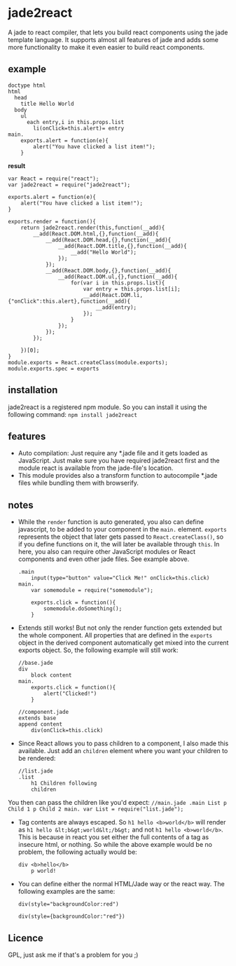 jade2react
==========

A jade to react compiler, that lets you build react components using the jade
template language. It supports almost all features of jade and adds some more
functionality to make it even easier to build react components.

example
-------
```
doctype html
html
  head
    title Hello World
  body
    ul
      each entry,i in this.props.list
        li(onClick=this.alert)= entry
main.
    exports.alert = function(e){
        alert("You have clicked a list item!");
    }
```

**result**
```
var React = require("react");
var jade2react = require("jade2react");

exports.alert = function(e){
    alert("You have clicked a list item!");
}

exports.render = function(){
	return jade2react.render(this,function(__add){
		__add(React.DOM.html,{},function(__add){
			__add(React.DOM.head,{},function(__add){
				__add(React.DOM.title,{},function(__add){
					__add("Hello World");
				});
			});
			__add(React.DOM.body,{},function(__add){
				__add(React.DOM.ul,{},function(__add){
					for(var i in this.props.list){
						var entry = this.props.list[i];
						__add(React.DOM.li,{"onClick":this.alert},function(__add){
							__add(entry);
						});
					}
				});
			});
		});

	})[0];
}
module.exports = React.createClass(module.exports);
module.exports.spec = exports
```
installation
------------
jade2react is a registered npm module. So you can install it using the
following command:
`npm install jade2react`

features
--------
- Auto compilation: Just require any *.jade file and it gets loaded as
JavaScript. Just make sure you have required jade2react first and the module
react is available from the jade-file's location.
- This module provides also a transform function to autocompile *.jade files
while bundling them with browserify.

notes
-----

- While the `render` function is auto generated, you also can define
javascript, to be added to your component in the `main.` element. `exports`
represents the object that later gets passed to `React.createClass()`, so if you
define functions on it, the will later be available through `this`.
In here, you also can require other JavaScript modules or React components and
even other jade files. See example above.

    ```
    .main
        input(type="button" value="Click Me!" onClick=this.click)
    main.
        var somemodule = require("somemodule");

        exports.click = function(){
            somemodule.doSomething();
        }
    ```
- Extends still works! But not only the render function gets extended but the
whole component. All properties that are defined in the `exports` object in the
derived component automatically get mixed into the current exports object. So,
the following example will still work:

    ```
    //base.jade
    div
        block content
    main.
        exports.click = function(){
            alert("Clicked!")
        }

    ```
    ```
    //component.jade
    extends base
    append content
        div(onClick=this.click)
    ```

- Since React allows you to pass children to a component, I also made this
available. Just add an `children` element where you want your children to be
rendered:
    ```
    //list.jade
    .list
        h1 Children following
        children
    ```
You then can pass the children like you'd expect:
    ```
    //main.jade
    .main
        List
            p Child 1
            p Child 2
    main.
    var List = require("list.jade");
    ```

- Tag contents are always escaped. So `h1 hello <b>world</b>` will render as
`h1 hello &lt;b&gt;world&lt;/b&gt;` and not `h1 hello <b>world</b>`. This is
because in react you set either the full contents of a tag as insecure html,
or nothing. So while the above example would be no problem, the following
actually would be:
    ```
    div <b>hello</b>
        p world!
    ```
- You can define either the normal HTML/Jade way or the react way. The following
examples are the same:

    ```
    div(style="backgroundColor:red")
    ```
    ```
    div(style={backgroundColor:"red"})
    ```

Licence
-------

GPL, just ask me if that's a problem for you ;)
